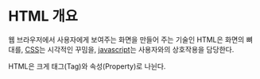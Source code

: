 # HTML 개요

웹 브라우저에서 사용자에게 보여주는 화면을 만들어 주는 기술인 HTML은 화면의 뼈대를,
[CSS]()는 시각적인 꾸밈을, [javascript]()는 사용자와의 상호작용을 담당한다.

HTML은 크게 태그(Tag)와 속성(Property)로 나뉜다.
